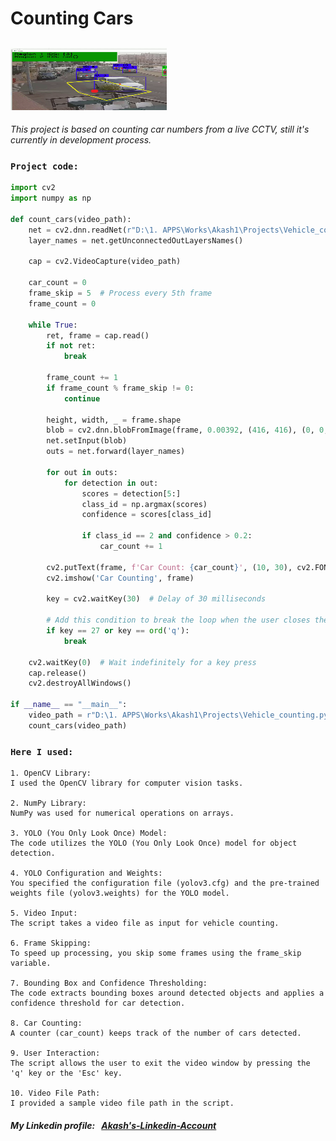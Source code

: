 # Counting Cars
<img src="./vehicle-and-people-counting-with-deep-learning-detecting-ID.png" width="250" height= "100" title = "Vehicle-counting"/> <br>
---
*This project is based on counting car numbers from a live CCTV, still it's currently in development process.*

### `Project code:`
```python
import cv2
import numpy as np

def count_cars(video_path):
    net = cv2.dnn.readNet(r"D:\1. APPS\Works\Akash1\Projects\Vehicle_counting.py\yolov3.cfg", r"D:\1. APPS\Works\Akash1\Projects\Vehicle_counting.py\yolov3.weights")
    layer_names = net.getUnconnectedOutLayersNames()

    cap = cv2.VideoCapture(video_path)

    car_count = 0
    frame_skip = 5  # Process every 5th frame
    frame_count = 0

    while True:
        ret, frame = cap.read()
        if not ret:
            break

        frame_count += 1
        if frame_count % frame_skip != 0:
            continue

        height, width, _ = frame.shape
        blob = cv2.dnn.blobFromImage(frame, 0.00392, (416, 416), (0, 0, 0), True, crop=False)
        net.setInput(blob)
        outs = net.forward(layer_names)

        for out in outs:
            for detection in out:
                scores = detection[5:]
                class_id = np.argmax(scores)
                confidence = scores[class_id]

                if class_id == 2 and confidence > 0.2:
                    car_count += 1

        cv2.putText(frame, f'Car Count: {car_count}', (10, 30), cv2.FONT_HERSHEY_SIMPLEX, 1, (0, 255, 0), 2)
        cv2.imshow('Car Counting', frame)

        key = cv2.waitKey(30)  # Delay of 30 milliseconds

        # Add this condition to break the loop when the user closes the window
        if key == 27 or key == ord('q'):
            break

    cv2.waitKey(0)  # Wait indefinitely for a key press
    cap.release()
    cv2.destroyAllWindows()

if __name__ == "__main__":
    video_path = r"D:\1. APPS\Works\Akash1\Projects\Vehicle_counting.py\video.mp4"
    count_cars(video_path)
``` 

### ```Here I used:```
```
1. OpenCV Library:
I used the OpenCV library for computer vision tasks.

2. NumPy Library:
NumPy was used for numerical operations on arrays.

3. YOLO (You Only Look Once) Model:
The code utilizes the YOLO (You Only Look Once) model for object detection.

4. YOLO Configuration and Weights:
You specified the configuration file (yolov3.cfg) and the pre-trained weights file (yolov3.weights) for the YOLO model.

5. Video Input:
The script takes a video file as input for vehicle counting.

6. Frame Skipping:
To speed up processing, you skip some frames using the frame_skip variable.

7. Bounding Box and Confidence Thresholding:
The code extracts bounding boxes around detected objects and applies a confidence threshold for car detection.

8. Car Counting:
A counter (car_count) keeps track of the number of cars detected.

9. User Interaction:
The script allows the user to exit the video window by pressing the 'q' key or the 'Esc' key.

10. Video File Path:
I provided a sample video file path in the script.

```



##### My Linkedin profile: &nbsp; [Akash's-Linkedin-Account][Linkedin_Account]  

<!--Linkedin profile link here:-->
[Linkedin_Account]: https://www.linkedin.com/in/akash-sarkar59/
